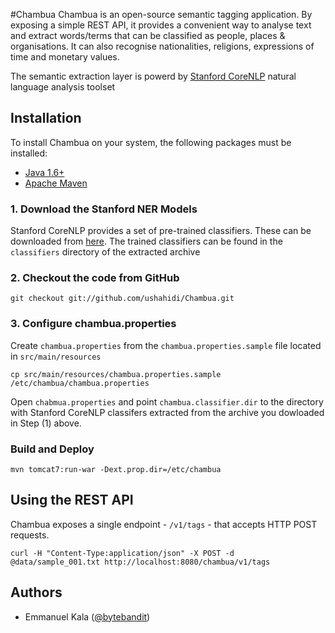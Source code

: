 #Chambua
Chambua is an open-source semantic tagging application. By exposing a simple REST API, it provides a convenient way to analyse text and extract words/terms that can be classified as people, places & organisations. It can also recognise nationalities, religions, expressions of time and monetary values.

The semantic extraction layer is powerd by [Stanford CoreNLP](http://nlp.stanford.edu/software/corenlp.shtml) natural language analysis toolset

## Installation
To install Chambua on your system, the following packages must be installed:

* [Java 1.6+](http://www.oracle.com/technetwork/java/index.html)
* [Apache Maven](http://maven.apache.org)


### 1. Download the Stanford NER Models
Stanford CoreNLP provides a set of pre-trained classifiers. These can be downloaded from [here](http://www.oracle.com/technetwork/java/index.html). The trained classifiers can be found in the ``classifiers`` directory of the extracted archive

### 2. Checkout the code from GitHub

	git checkout git://github.com/ushahidi/Chambua.git

### 3. Configure chambua.properties
Create ``chambua.properties`` from the ``chambua.properties.sample`` file located in ``src/main/resources``
	
	cp src/main/resources/chambua.properties.sample /etc/chambua/chambua.properties

Open ``chabmua.properties`` and point ``chambua.classifier.dir`` to the directory with Stanford CoreNLP classifers extracted from the archive you dowloaded in Step (1) above.

### Build and Deploy

	mvn tomcat7:run-war -Dext.prop.dir=/etc/chambua


## Using the REST API
Chambua exposes a single endpoint - ``/v1/tags`` - that accepts HTTP POST requests.

	curl -H "Content-Type:application/json" -X POST -d @data/sample_001.txt http://localhost:8080/chambua/v1/tags

## Authors
* Emmanuel Kala ([@bytebandit](https://twitter.com/bytebandit))

